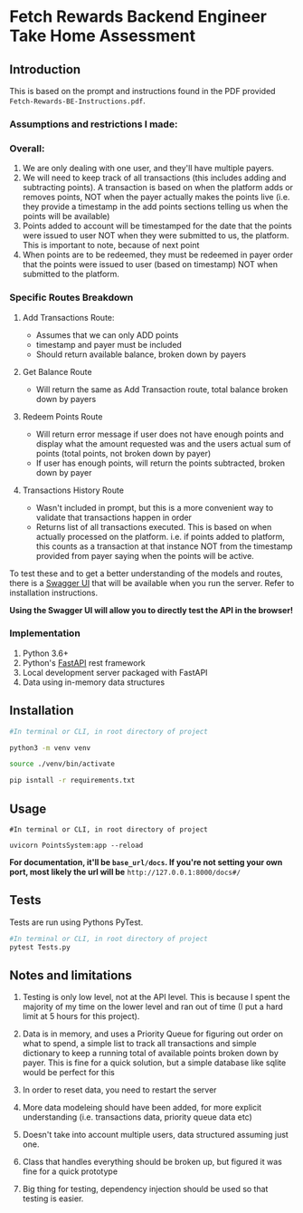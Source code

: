 # Fetch Rewards Backend Engineer Take Home Assessment

## Introduction
This is based on the prompt and instructions found in the PDF provided `Fetch-Rewards-BE-Instructions.pdf`.

### Assumptions and restrictions I made:

### Overall:
1. We are only dealing with one user, and they'll have multiple payers.
2. We will need to keep track of all transactions (this includes adding and subtracting points). A transaction is based 
   on when the platform adds or removes points, NOT when the payer actually makes the points live (i.e. they provide a timestamp
   in the add points sections telling us when the points will be available)
3. Points added to account will be timestamped for the date that the points were issued to user NOT when they were submitted to 
   us, the platform. This is important to note, because of next point
4. When points are to be redeemed, they must be redeemed in payer order that the points were issued to user (based on timestamp)
   NOT when submitted to the platform.

### Specific Routes Breakdown
1. Add Transactions Route: 
    - Assumes that we can only ADD points
    - timestamp and payer must be included
    - Should return available balance, broken down by payers 
    
2. Get Balance Route
    - Will return the same as Add Transaction route, total balance broken down by payers
    
3. Redeem Points Route
    - Will return error message if user does not have enough points and display what the amount requested was
      and the users actual sum of points (total points, not broken down by payer)
    - If user has enough points, will return the points subtracted, broken down by payer

4. Transactions History Route
   - Wasn't included in prompt, but this is a more convenient way to validate that transactions happen in order
   - Returns list of all transactions executed. This is based on when actually processed on the platform. i.e. if
     points added to platform, this counts as a transaction at that instance NOT from the timestamp provided from payer saying
     when the points will be active.
     
To test these and to get a better understanding of the models and routes, there is a [Swagger UI](https://swagger.io/solutions/api-documentation/)
that will be available when you run the server. Refer to installation instructions.

**Using the Swagger UI will allow you to directly test the API in the browser!**

### Implementation

1. Python 3.6+
2. Python's [FastAPI](https://fastapi.tiangolo.com/) rest framework
3. Local development server packaged with FastAPI
4. Data using in-memory data structures

## Installation


```bash
#In terminal or CLI, in root directory of project

python3 -m venv venv

source ./venv/bin/activate

pip isntall -r requirements.txt
```

## Usage

```
#In terminal or CLI, in root directory of project

uvicorn PointsSystem:app --reload 
```
**For documentation, it'll be `base_url/docs`. If you're not setting your own port, most likely the url will be**
`http://127.0.0.1:8000/docs#/`

## Tests
Tests are run using Pythons PyTest. 

```bash
#In terminal or CLI, in root directory of project
pytest Tests.py
```

## Notes and limitations
1. Testing is only low level, not at the API level. This is because I spent the majority of my time on the lower level
   and ran out of time (I put a hard limit at 5 hours for this project).
   
2. Data is in memory, and uses a Priority Queue for figuring out order on what to spend, a simple list to track all transactions
   and simple dictionary to keep a running total of available points broken down by payer. This is fine for a quick solution,
   but a simple database like sqlite would be perfect for this
3. In order to reset data, you need to restart the server
4. More data modeleing should have been added, for more explicit understanding (i.e. transactions data, priority queue data etc)
5. Doesn't take into account multiple users, data structured assuming just one. 
6. Class that handles everything should be broken up, but figured it was fine for a quick prototype
7. Big thing for testing, dependency injection should be used so that testing is easier. 
